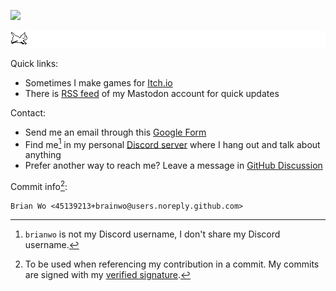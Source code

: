 ![](https://img.itch.zone/aW1nLzk0MTQ0NTIucG5n/original/fpRyRg.png)

![](./cat.gif)

Quick links:
- Sometimes I make games for [Itch.io](https://brianwo.itch.io/)
- There is [RSS feed](https://techhub.social/@brianwo.rss) of my Mastodon account for quick updates

Contact:
- Send me an email through this [Google Form](https://forms.gle/izWrmtUkqN92czHM7)
- Find me[^1] in my personal [Discord server](https://discord.gg/QR63QRZntK) where I hang out and talk about anything
- Prefer another way to reach me? Leave a message in [GitHub Discussion](https://github.com/brainwo/brainwo/discussions)

Commit info[^2]:
```
Brian Wo <45139213+brainwo@users.noreply.github.com>
```

[^1]: `brianwo` is not my Discord username, I don't share my Discord username.
[^2]: To be used when referencing my contribution in a commit. My commits are signed with my [verified signature](https://docs.github.com/assets/cb-17614/mw-1440/images/help/commits/verified-commit.webp).
